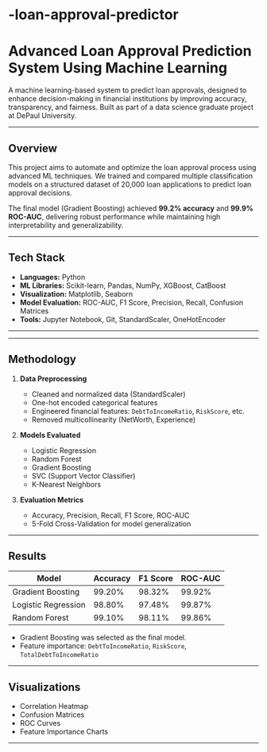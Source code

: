 # -loan-approval-predictor

# Advanced Loan Approval Prediction System Using Machine Learning

A machine learning-based system to predict loan approvals, designed to enhance decision-making in financial institutions by improving accuracy, transparency, and fairness. Built as part of a data science graduate project at DePaul University.

---

## Overview

This project aims to automate and optimize the loan approval process using advanced ML techniques. We trained and compared multiple classification models on a structured dataset of 20,000 loan applications to predict loan approval decisions.

The final model (Gradient Boosting) achieved **99.2% accuracy** and **99.9% ROC-AUC**, delivering robust performance while maintaining high interpretability and generalizability.

---

## Tech Stack

- **Languages:** Python  
- **ML Libraries:** Scikit-learn, Pandas, NumPy, XGBoost, CatBoost  
- **Visualization:** Matplotlib, Seaborn  
- **Model Evaluation:** ROC-AUC, F1 Score, Precision, Recall, Confusion Matrices  
- **Tools:** Jupyter Notebook, Git, StandardScaler, OneHotEncoder

---

---

## Methodology

1. **Data Preprocessing**
   - Cleaned and normalized data (StandardScaler)
   - One-hot encoded categorical features
   - Engineered financial features: `DebtToIncomeRatio`, `RiskScore`, etc.
   - Removed multicollinearity (NetWorth, Experience)

2. **Models Evaluated**
   - Logistic Regression
   - Random Forest
   - Gradient Boosting
   - SVC (Support Vector Classifier)
   - K-Nearest Neighbors

3. **Evaluation Metrics**
   - Accuracy, Precision, Recall, F1 Score, ROC-AUC
   - 5-Fold Cross-Validation for model generalization

---

## Results

| Model               | Accuracy | F1 Score | ROC-AUC |
|--------------------|----------|----------|---------|
| Gradient Boosting  | 99.20%   | 98.32%   | 99.92%  |
| Logistic Regression| 98.80%   | 97.48%   | 99.87%  |
| Random Forest      | 99.10%   | 98.11%   | 99.86%  |

- Gradient Boosting was selected as the final model.
- Feature importance: `DebtToIncomeRatio`, `RiskScore`, `TotalDebtToIncomeRatio`

---

## Visualizations

- Correlation Heatmap  
- Confusion Matrices  
- ROC Curves  
- Feature Importance Charts  

---
